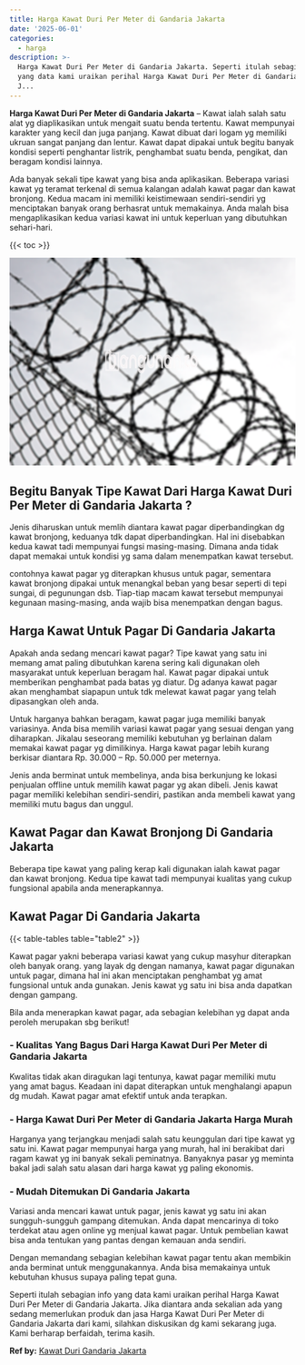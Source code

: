 ```yaml
---
title: Harga Kawat Duri Per Meter di Gandaria Jakarta
date: '2025-06-01'
categories:
  - harga
description: >-
  Harga Kawat Duri Per Meter di Gandaria Jakarta. Seperti itulah sebagian info
  yang data kami uraikan perihal Harga Kawat Duri Per Meter di Gandaria Jakarta.
  J...
---
```


**Harga Kawat Duri Per Meter di Gandaria Jakarta** – Kawat ialah salah satu alat yg diaplikasikan untuk mengait suatu benda tertentu. Kawat mempunyai karakter yang kecil dan juga panjang. Kawat dibuat dari logam yg memiliki ukruan sangat panjang dan lentur. Kawat dapat dipakai untuk begitu banyak kondisi seperti penghantar listrik, penghambat suatu benda, pengikat, dan beragam kondisi lainnya.

Ada banyak sekali tipe kawat yang bisa anda aplikasikan. Beberapa variasi kawat yg teramat terkenal di semua kalangan adalah kawat pagar dan kawat bronjong. Kedua macam ini memiliki keistimewaan sendiri-sendiri yg menciptakan banyak orang berhasrat untuk memakainya. Anda malah bisa mengaplikasikan kedua variasi kawat ini untuk keperluan yang dibutuhkan sehari-hari.

{{< toc >}}

![Harga Kawat Duri Per Meter di Gandaria Jakarta](/images/jual-kawat-murah39.png)

## Begitu Banyak Tipe Kawat Dari Harga Kawat Duri Per Meter di Gandaria Jakarta ?

Jenis diharuskan untuk memlih diantara kawat pagar diperbandingkan dg kawat bronjong, keduanya tdk dapat diperbandingkan. Hal ini disebabkan kedua kawat tadi mempunyai fungsi masing-masing. Dimana anda tidak dapat memakai untuk kondisi yg sama dalam menempatkan kawat tersebut.

contohnya kawat pagar yg diterapkan khusus untuk pagar, sementara kawat bronjong dipakai untuk menangkal beban yang besar seperti di tepi sungai, di pegunungan dsb. Tiap-tiap macam kawat tersebut mempunyai kegunaan masing-masing, anda wajib bisa menempatkan dengan bagus.

## Harga Kawat Untuk Pagar Di Gandaria Jakarta

Apakah anda sedang mencari kawat pagar? Tipe kawat yang satu ini memang amat paling dibutuhkan karena sering kali digunakan oleh masyarakat untuk keperluan beragam hal. Kawat pagar dipakai untuk memberikan penghambat pada batas yg diatur. Dg adanya kawat pagar akan menghambat siapapun untuk tdk melewat kawat pagar yang telah dipasangkan oleh anda.

Untuk harganya bahkan beragam, kawat pagar juga memiliki banyak variasinya. Anda bisa memilih variasi kawat pagar yang sesuai dengan yang diharapkan. Jikalau seseorang memiliki kebutuhan yg berlainan dalam memakai kawat pagar yg dimilikinya. Harga kawat pagar lebih kurang berkisar diantara Rp. 30.000 – Rp. 50.000 per meternya.

Jenis anda berminat untuk membelinya, anda bisa berkunjung ke lokasi penjualan offline untuk memilih kawat pagar yg akan dibeli. Jenis kawat pagar memiliki kelebihan sendiri-sendiri, pastikan anda membeli kawat yang memiliki mutu bagus dan unggul.

## Kawat Pagar dan Kawat Bronjong Di Gandaria Jakarta

Beberapa tipe kawat yang paling kerap kali digunakan ialah kawat pagar dan kawat bronjong. Kedua tipe kawat tadi mempunyai kualitas yang cukup fungsional apabila anda menerapkannya.

## Kawat Pagar Di Gandaria Jakarta

{{< table-tables table="table2" >}}

Kawat pagar yakni beberapa variasi kawat yang cukup masyhur diterapkan oleh banyak orang. yang layak dg dengan namanya, kawat pagar digunakan untuk pagar, dimana hal ini akan menciptakan penghambat yg amat fungsional untuk anda gunakan. Jenis kawat yg satu ini bisa anda dapatkan dengan gampang.

Bila anda menerapkan kawat pagar, ada sebagian kelebihan yg dapat anda peroleh merupakan sbg berikut!

### \- Kualitas Yang Bagus Dari Harga Kawat Duri Per Meter di Gandaria Jakarta

Kwalitas tidak akan diragukan lagi tentunya, kawat pagar memiliki mutu yang amat bagus. Keadaan ini dapat diterapkan untuk menghalangi apapun dg mudah. Kawat pagar amat efektif untuk anda terapkan.

### \- Harga Kawat Duri Per Meter di Gandaria Jakarta Harga Murah

Harganya yang terjangkau menjadi salah satu keunggulan dari tipe kawat yg satu ini. Kawat pagar mempunyai harga yang murah, hal ini berakibat dari ragam kawat yg ini banyak sekali peminatnya. Banyaknya pasar yg meminta bakal jadi salah satu alasan dari harga kawat yg paling ekonomis.

### \- Mudah Ditemukan Di Gandaria Jakarta

Variasi anda mencari kawat untuk pagar, jenis kawat yg satu ini akan sungguh-sungguh gampang ditemukan. Anda dapat mencarinya di toko terdekat atau agen online yg menjual kawat pagar. Untuk pembelian kawat bisa anda tentukan yang pantas dengan kemauan anda sendiri.

Dengan memandang sebagian kelebihan kawat pagar tentu akan membikin anda berminat untuk menggunakannya. Anda bisa memakainya untuk kebutuhan khusus supaya paling tepat guna.

Seperti itulah sebagian info yang data kami uraikan perihal Harga Kawat Duri Per Meter di Gandaria Jakarta. Jika diantara anda sekalian ada yang sedang memerlukan produk dan jasa Harga Kawat Duri Per Meter di Gandaria Jakarta dari kami, silahkan diskusikan dg kami sekarang juga. Kami berharap berfaidah, terima kasih.

**Ref by:** [Kawat Duri Gandaria Jakarta](https://id.wikipedia.org/wiki/Kawat)
